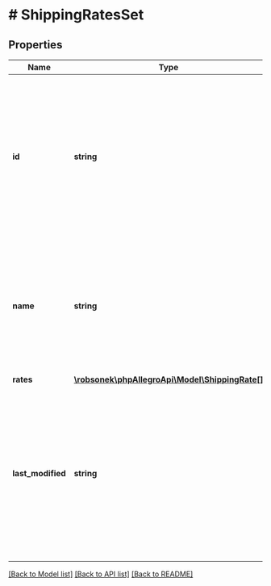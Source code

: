 # # ShippingRatesSet

## Properties

Name | Type | Description | Notes
------------ | ------------- | ------------- | -------------
**id** | **string** | Shipping rates set ID (UUID) When creating a shipping rates set (Post) the field is ignored. It is required when updating (Put) a shipping rates. | [optional]
**name** | **string** | User defined name of the shipping rates set. It may only contain: letters, numbers, hyphens, dots, commas and spaces. | [optional]
**rates** | [**\robsonek\phpAllegroApi\Model\ShippingRate[]**](ShippingRate.md) |  |
**last_modified** | **string** | Date and time of the last modification of the set in UTC ISO 8601 format. When creating (Post) or updating (Put) a shipping rates set the field is ignored. | [optional]

[[Back to Model list]](../../README.md#models) [[Back to API list]](../../README.md#endpoints) [[Back to README]](../../README.md)
